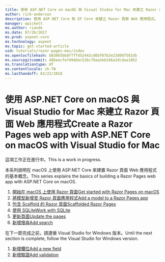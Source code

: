 ```yaml
---
title: 使用 ASP.NET Core on macOS 與 Visual Studio for Mac 來建立 Razor 頁面 Web 應用程式
author: rick-anderson
description: 使用 ASP.NET Core 和 EF Core 來建立 Razor 頁面 Web 應用程式。
manager: wpickett
ms.author: riande
ms.date: 07/26/2017
ms.prod: aspnet-core
ms.technology: aspnet
ms.topic: get-started-article
uid: tutorials/razor-pages-mac/index
ms.openlocfilehash: b83665bb8ffffd52442cd6bf67b2e23d097581db
ms.sourcegitcommit: 48beecfe749ddac52bc79aa3eb246a2dcdaa1862
ms.translationtype: HT
ms.contentlocale: zh-TW
ms.lasthandoff: 03/22/2018
---
```

# <a name="create-a-razor-pages-web-app-with-aspnet-core-on-macos-with-visual-studio-for-mac"></a><span data-ttu-id="5420c-103">使用 ASP.NET Core on macOS 與 Visual Studio for Mac 來建立 Razor 頁面 Web 應用程式</span><span class="sxs-lookup"><span data-stu-id="5420c-103">Create a Razor Pages web app with ASP.NET Core on macOS with Visual Studio for Mac</span></span>

<span data-ttu-id="5420c-104">這項工作正在進行中。</span><span class="sxs-lookup"><span data-stu-id="5420c-104">This is a work in progress.</span></span>

<span data-ttu-id="5420c-105">本系列說明在 macOS 上使用 ASP.NET Core 來建置 Razor 頁面 Web 應用程式的基本概念。</span><span class="sxs-lookup"><span data-stu-id="5420c-105">This series explains the basics of building a Razor Pages web app with ASP.NET Core on macOS.</span></span>

1. [<span data-ttu-id="5420c-106">開始在 macOS 上使用 Razor 頁面</span><span class="sxs-lookup"><span data-stu-id="5420c-106">Get started with Razor Pages on macOS</span></span>](xref:tutorials/razor-pages-mac/razor-pages-start)
1. [<span data-ttu-id="5420c-107">將模型新增至 Razor 頁面應用程式</span><span class="sxs-lookup"><span data-stu-id="5420c-107">Add a model to a Razor Pages app</span></span>](xref:tutorials/razor-pages-mac/model)
1. [<span data-ttu-id="5420c-108">包含 Scaffold 的 Razor 頁面</span><span class="sxs-lookup"><span data-stu-id="5420c-108">Scaffolded Razor Pages</span></span>](xref:tutorials/razor-pages-mac/page)
1. [<span data-ttu-id="5420c-109">使用 SQLite</span><span class="sxs-lookup"><span data-stu-id="5420c-109">Work with SQLite</span></span>](xref:tutorials/razor-pages-mac/sql)
1. [<span data-ttu-id="5420c-110">更新頁面</span><span class="sxs-lookup"><span data-stu-id="5420c-110">Update the pages</span></span>](xref:tutorials/razor-pages-mac/da1)
1. [<span data-ttu-id="5420c-111">新增搜尋</span><span class="sxs-lookup"><span data-stu-id="5420c-111">Add search</span></span>](xref:tutorials/razor-pages-mac/search)

<span data-ttu-id="5420c-112">在下一節完成之前，請遵循 Visual Studio for Windows 版本。</span><span class="sxs-lookup"><span data-stu-id="5420c-112">Until the next section is complete, follow the Visual Studio for Windows version.</span></span>

1. [<span data-ttu-id="5420c-113">新增欄位</span><span class="sxs-lookup"><span data-stu-id="5420c-113">Add a new field</span></span>](xref:tutorials/razor-pages/new-field)
1. [<span data-ttu-id="5420c-114">新增驗證</span><span class="sxs-lookup"><span data-stu-id="5420c-114">Add validation</span></span>](xref:tutorials/razor-pages/validation)
